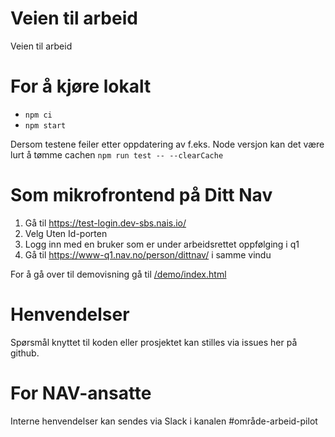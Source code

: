 # Veien til arbeid

Veien til arbeid

# For å kjøre lokalt
 
- `npm ci`
- `npm start`

Dersom testene feiler etter oppdatering av f.eks. Node versjon kan det være lurt å tømme cachen `npm run test -- --clearCache` 

# Som mikrofrontend på Ditt Nav

1. Gå til https://test-login.dev-sbs.nais.io/
2. Velg Uten Id-porten
3. Logg inn med en bruker som er under arbeidsrettet oppfølging i q1
4. Gå til https://www-q1.nav.no/person/dittnav/ i samme vindu

For å gå over til demovisning gå til [/demo/index.html](http://localhost:3002/demo/index.html)

# Henvendelser

Spørsmål knyttet til koden eller prosjektet kan stilles via issues her på github.

# For NAV-ansatte

Interne henvendelser kan sendes via Slack i kanalen #område-arbeid-pilot
